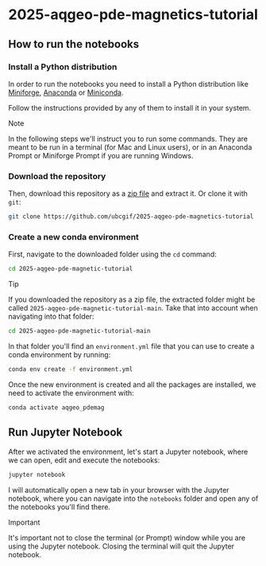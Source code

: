 # 2025-aqgeo-pde-magnetics-tutorial

## How to run the notebooks

### Install a Python distribution

In order to run the notebooks you need to install a Python distribution like
[Miniforge][miniforge], [Anaconda][anaconda] or [Miniconda][miniconda].

Follow the instructions provided by any of them to install it in your system.

> [!NOTE]
> In the following steps we'll instruct you to run some commands. They are
> meant to be run in a terminal (for Mac and Linux users), or in an Anaconda
> Prompt or Miniforge Prompt if you are running Windows.

### Download the repository

Then, download this repository as a [zip file][repo-zip] and extract it.
Or clone it with `git`:

```bash
git clone https://github.com/ubcgif/2025-aqgeo-pde-magnetics-tutorial
```

### Create a new conda environment

First, navigate to the downloaded folder using the `cd` command:

```bash
cd 2025-aqgeo-pde-magnetic-tutorial
```

> [!TIP]
> If you downloaded the repository as a zip file, the extracted folder might be
> called `2025-aqgeo-pde-magnetic-tutorial-main`. Take that into account when
> navigating into that folder:
>
> ```bash
> cd 2025-aqgeo-pde-magnetic-tutorial-main
> ```

In that folder you'll find an `environment.yml` file that you can use
to create a conda environment by running:

```bash
conda env create -f environment.yml
```

Once the new environment is created and all the packages are installed, we need
to activate the environment with:

```bash
conda activate aqgeo_pdemag
```

## Run Jupyter Notebook

After we activated the environment, let's start a Jupyter notebook, where we can open,
edit and execute the notebooks:

```bash
jupyter notebook
```

I will automatically open a new tab in your browser with the Jupyter notebook, where
you can navigate into the `notebooks` folder and open any of the notebooks
you'll find there.

> [!IMPORTANT]
> It's important not to close the terminal (or Prompt) window while you are
> using the Jupyter notebook. Closing the terminal will quit the Jupyter notebook.

[anaconda]: https://anaconda.org
[miniconda]: https://docs.anaconda.com/miniconda/miniconda-install
[miniforge]: https://github.com/conda-forge/miniforge
[repo-zip]: https://github.com/ubcgif/2025-aqgeo-pde-magnetics-tutorial/archive/refs/heads/main.zip
